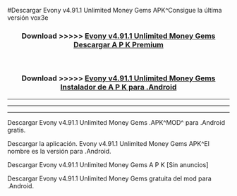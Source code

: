 #Descargar Evony v4.91.1 Unlimited Money Gems  APK^Consigue la última versión vox3e



<div align="center">
<h3>Download >>>>> <a href="https://es-sites.web.app/?es= Evony v4.91.1 Unlimited Money Gems ">Evony v4.91.1 Unlimited Money Gems  Descargar A P K Premium</a></h3><br>

<h3>Download >>>>> <a href="https://es-sites.web.app/?es= Evony v4.91.1 Unlimited Money Gems ">Evony v4.91.1 Unlimited Money Gems  Instalador de A P K para .Android</a></h3>
</div>


----------------------------------------------------------

----------------------------------------------------------

----------------------------------------------------------

Descargar Evony v4.91.1 Unlimited Money Gems  .APK^MOD^ para .Android gratis.

Descargar la aplicación. Evony v4.91.1 Unlimited Money Gems  APK^El nombre es la versión para .Android.

Descargar Evony v4.91.1 Unlimited Money Gems  A P K [Sin anuncios]

Descargar Evony v4.91.1 Unlimited Money Gems  gratuita del mod para .Android.